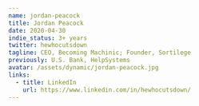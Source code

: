 ```yaml
---
name: jordan-peacock
title: Jordan Peacock
date: 2020-04-30
indie_status: 3+ years
twitter: hewhocutsdown
tagline: CEO, Becoming Machinic; Founder, Sortilege
previously: U.S. Bank, HelpSystems
avatar: /assets/dynamic/jordan-peacock.jpg
links:
  - title: LinkedIn
    url: https://www.linkedin.com/in/hewhocutsdown/
---
```

